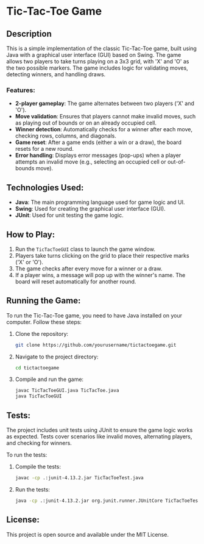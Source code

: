 
# Tic-Tac-Toe Game

## Description

This is a simple implementation of the classic Tic-Tac-Toe game, built using Java with a graphical user interface (GUI) based on Swing. The game allows two players to take turns playing on a 3x3 grid, with 'X' and 'O' as the two possible markers. The game includes logic for validating moves, detecting winners, and handling draws.

### Features:
- **2-player gameplay**: The game alternates between two players ('X' and 'O').
- **Move validation**: Ensures that players cannot make invalid moves, such as playing out of bounds or on an already occupied cell.
- **Winner detection**: Automatically checks for a winner after each move, checking rows, columns, and diagonals.
- **Game reset**: After a game ends (either a win or a draw), the board resets for a new round.
- **Error handling**: Displays error messages (pop-ups) when a player attempts an invalid move (e.g., selecting an occupied cell or out-of-bounds move).
  
## Technologies Used:
- **Java**: The main programming language used for game logic and UI.
- **Swing**: Used for creating the graphical user interface (GUI).
- **JUnit**: Used for unit testing the game logic.

## How to Play:
1. Run the `TicTacToeGUI` class to launch the game window.
2. Players take turns clicking on the grid to place their respective marks ('X' or 'O').
3. The game checks after every move for a winner or a draw.
4. If a player wins, a message will pop up with the winner's name. The board will reset automatically for another round.

## Running the Game:
To run the Tic-Tac-Toe game, you need to have Java installed on your computer. Follow these steps:

1. Clone the repository:
   ```bash
   git clone https://github.com/yourusername/tictactoegame.git
   ```

2. Navigate to the project directory:
   ```bash
   cd tictactoegame
   ```

3. Compile and run the game:
   ```bash
   javac TicTacToeGUI.java TicTacToe.java
   java TicTacToeGUI
   ```

## Tests:
The project includes unit tests using JUnit to ensure the game logic works as expected. Tests cover scenarios like invalid moves, alternating players, and checking for winners.

To run the tests:
1. Compile the tests:
   ```bash
   javac -cp .:junit-4.13.2.jar TicTacToeTest.java
   ```

2. Run the tests:
   ```bash
   java -cp .:junit-4.13.2.jar org.junit.runner.JUnitCore TicTacToeTest
   ```

## License:
This project is open source and available under the MIT License.
